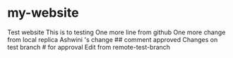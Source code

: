 # my-website
Test website
This is to testing
One more line from github
One more change from local replica
Ashwini 's change ## comment approved
Changes on test branch # for approval
Edit from remote-test-branch
